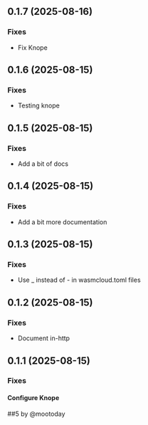 ## 0.1.7 (2025-08-16)

### Fixes

- Fix Knope

## 0.1.6 (2025-08-15)

### Fixes

- Testing knope

## 0.1.5 (2025-08-15)

### Fixes

- Add a bit of docs

## 0.1.4 (2025-08-15)

### Fixes

- Add a bit more documentation

## 0.1.3 (2025-08-15)

### Fixes

- Use _ instead of - in wasmcloud.toml files

## 0.1.2 (2025-08-15)

### Fixes

- Document in-http

## 0.1.1 (2025-08-15)

### Fixes

#### Configure Knope

##5 by @mootoday
